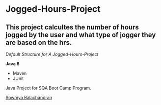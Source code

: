 # Jogged-Hours-Project
## This project calcultes the number of hours jogged by the user and what type of jogger they are based on the hrs.

*Default Structure for A Jogged-Hours-Project*

**Java 8**

* Maven
* JUnit

Java Project for SQA Boot Camp Program. 

[Sowmya Balachandran](https://github.com/Sowmya11oct)

